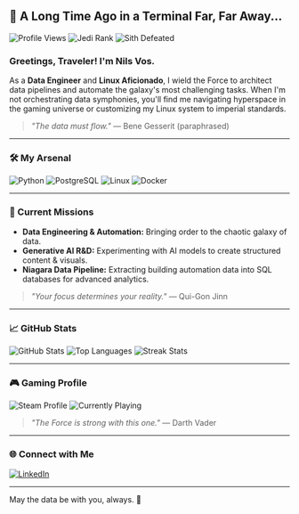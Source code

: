 ## 🌌 A Long Time Ago in a Terminal Far, Far Away...

![Profile Views](https://komarev.com/ghpvc/?username=YourPersonalGitHubUsername&color=brightgreen)
![Jedi Rank](https://img.shields.io/badge/Jedi%20Rank-Master-blue)
![Sith Defeated](https://img.shields.io/badge/Sith%20Defeated-42-red)

### Greetings, Traveler! I'm Nils Vos.

As a **Data Engineer** and **Linux Aficionado**, I wield the Force to architect data pipelines and automate the galaxy's most challenging tasks. When I'm not orchestrating data symphonies, you'll find me navigating hyperspace in the gaming universe or customizing my Linux system to imperial standards.

> *\"The data must flow.\"* — Bene Gesserit (paraphrased)

---

### 🛠️ My Arsenal

![Python](https://img.shields.io/badge/Python-Jedi%20Master%20Level-blue?logo=python&logoColor=white)
![PostgreSQL](https://img.shields.io/badge/PostgreSQL-Data%20Holocron%20Keeper-blue?logo=postgresql&logoColor=white)
![Linux](https://img.shields.io/badge/Linux-Imperial%20Customizer-yellow?logo=linux&logoColor=black)
![Docker](https://img.shields.io/badge/Docker-Container%20Commander-blue?logo=docker&logoColor=white)

---

### 🚀 Current Missions

- **Data Engineering & Automation:** Bringing order to the chaotic galaxy of data.
- **Generative AI R&D:** Experimenting with AI models to create structured content & visuals.
- **Niagara Data Pipeline:** Extracting building automation data into SQL databases for advanced analytics.

> *\"Your focus determines your reality.\"* — Qui-Gon Jinn

---

### 📈 GitHub Stats

![GitHub Stats](https://github-readme-stats.vercel.app/api?username=Vosnils18&show_icons=true&theme=dark)
![Top Languages](https://github-readme-stats.vercel.app/api/top-langs/?username=Vosnils18&layout=compact&theme=dark)
![Streak Stats](https://github-readme-streak-stats.herokuapp.com/?user=Vosnils18&theme=dark)

---

### 🎮 Gaming Profile

![Steam Profile](https://img.shields.io/badge/Steam-Profile-blue?logo=steam&logoColor=white)
![Currently Playing](https://img.shields.io/badge/Currently%20Playing-Jedi%20Fallen%20Order-blue)

> *\"The Force is strong with this one.\"* — Darth Vader

---

### 🌐 Connect with Me

[![LinkedIn](https://img.shields.io/badge/LinkedIn-Connect-blue?logo=linkedin&logoColor=white)](https://www.linkedin.com/in/nils-vos-21b182208/)

---

May the data be with you, always. 🚀
